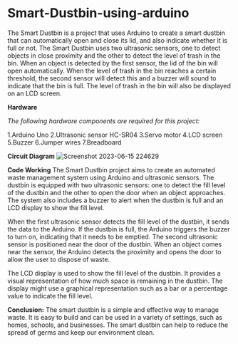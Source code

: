 # Smart-Dustbin-using-arduino

The Smart Dustbin is a project that uses Arduino to create a smart dustbin that can automatically open and close its lid, and also indicate whether it is full or not. The Smart Dustbin uses two ultrasonic sensors, one to detect objects in close proximity and the other to detect the level of trash in the bin. When an object is detected by the first sensor, the lid of the bin will open automatically. When the level of trash in the bin reaches a certain threshold, the second sensor will detect this and a buzzer will sound to indicate that the bin is full. The level of trash in the bin will also be displayed on an LCD screen.

**Hardware**

_The following hardware components are required for this project:_

1.Arduino Uno
2.Ultrasonic sensor HC-SR04
3.Servo motor
4.LCD screen
5.Buzzer
6.Jumper wires
7.Breadboard

**Circuit Diagram**
![Screenshot 2023-06-15 224629](https://github.com/bauskaraneesh/Smart-Dustbin-using-arduino/assets/132990280/891e5bb3-2af1-4833-88fc-c6c24228aa7b)

**Code Working**
The Smart Dustbin project aims to create an automated waste management system using Arduino and ultrasonic sensors. The dustbin is equipped with two ultrasonic sensors: one to detect the fill level of the dustbin and the other to open the door when an object approaches. The system also includes a buzzer to alert when the dustbin is full and an LCD display to show the fill level.

When the first ultrasonic sensor detects the fill level of the dustbin, it sends the data to the Arduino. If the dustbin is full, the Arduino triggers the buzzer to turn on, indicating that it needs to be emptied. The second ultrasonic sensor is positioned near the door of the dustbin. When an object comes near the sensor, the Arduino detects the proximity and opens the door to allow the user to dispose of waste.

The LCD display is used to show the fill level of the dustbin. It provides a visual representation of how much space is remaining in the dustbin. The display might use a graphical representation such as a bar or a percentage value to indicate the fill level.

**Conclusion:**
The smart dustbin is a simple and effective way to manage waste. It is easy to build and can be used in a variety of settings, such as homes, schools, and businesses. The smart dustbin can help to reduce the spread of germs and keep our environment clean.


